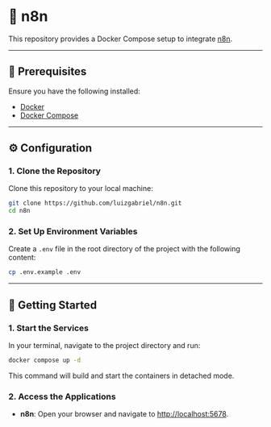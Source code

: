 # 🤖 n8n

This repository provides a Docker Compose setup to integrate [n8n](https://n8n.io/).

---

## 🧰 Prerequisites

Ensure you have the following installed:

- [Docker](https://docs.docker.com/get-docker/)
- [Docker Compose](https://docs.docker.com/compose/install/)

---

## ⚙️ Configuration

### 1. Clone the Repository

Clone this repository to your local machine:

```bash
git clone https://github.com/luizgabriel/n8n.git
cd n8n
```

### 2. Set Up Environment Variables

Create a `.env` file in the root directory of the project with the following content:

```bash
cp .env.example .env
```

---

## 🚀 Getting Started

### 1. Start the Services

In your terminal, navigate to the project directory and run:

```bash
docker compose up -d
```

This command will build and start the containers in detached mode.

### 2. Access the Applications

- **n8n**: Open your browser and navigate to [http://localhost:5678](http://localhost:5678).
